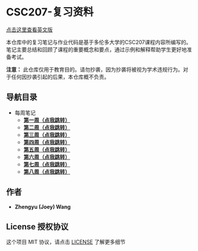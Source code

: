 # CSC207-复习资料

[点击这里查看英文版](../README.md)

本仓库中的复习笔记与作业代码是基于多伦多大学的CSC207课程内容所编写的。笔记主要总结和回顾了课程的重要概念和要点，通过示例和解释帮助学生更好地准备考试。

**注意：** 此仓库仅用于教育目的。请勿抄袭，因为抄袭将被视为学术违规行为。对于任何因抄袭引起的后果，本仓库概不负责。

## 导航目录

+ 每周笔记
  + **[第一周（点我跳转）](../weekly-notes/week1.md)**
  + **[第二周（点我跳转）](../weekly-notes/week2.md)**
  + **[第三周（点我跳转）](../weekly-notes/week3.md)**
  + **[第四周（点我跳转）](../weekly-notes/week4.md)**
  + **[第五周（点我跳转）](../weekly-notes/week5.md)**
  + **[第六周（点我跳转）](../weekly-notes/week6.md)**
  + **[第七周（点我跳转）](../weekly-notes/week7.md)**
  + **[第八周（点我跳转）](../weekly-notes/week8.md)**

## 作者

+ **Zhengyu (Joey) Wang**

## License 授权协议

这个项目 MIT 协议，请点击 [LICENSE](../LICENSE) 了解更多细节
